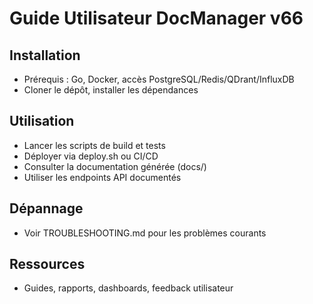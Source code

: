 # Guide Utilisateur DocManager v66

## Installation

- Prérequis : Go, Docker, accès PostgreSQL/Redis/QDrant/InfluxDB
- Cloner le dépôt, installer les dépendances

## Utilisation

- Lancer les scripts de build et tests
- Déployer via deploy.sh ou CI/CD
- Consulter la documentation générée (docs/)
- Utiliser les endpoints API documentés

## Dépannage

- Voir TROUBLESHOOTING.md pour les problèmes courants

## Ressources

- Guides, rapports, dashboards, feedback utilisateur
